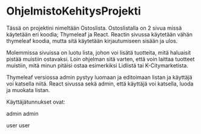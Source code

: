 # OhjelmistoKehitysProjekti

Tässä on projektini nimeltään Ostoslista. Ostoslistalla on 2 sivua missä käytetään eri koodia; Thymeleaf ja React. Reactin sivussa    käytetään vähän thymeleaf koodia, mutta sitä käytetään kirjautumiseen sisään ja ulos.

Molemmissa sivuissa on luotu lista, johon voi lisätä tuotteita, mitä haluaisit pistää muistiin ostavaksi. Loin ohjelman sitä varten, että voin laittaa tuotteet muistiin, mitä minun pitäisi ostaa esimerkiksi Lidlistä tai K-Citymarketista. 

Thymeleaf versiossa admin pystyy luomaan ja editoimaan listan ja käyttäjä voi katsella niitä. React sivussa sekä admin, että käyttäjä voi katsella, luoda ja muokata listan.

Käyttäjätunnukset ovat:

admin
admin

user
user
